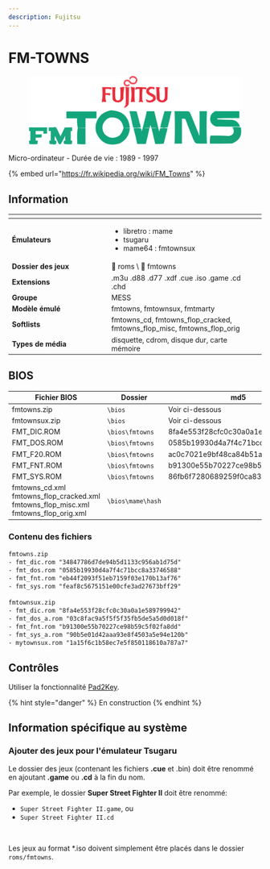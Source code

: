 ```yaml
---
description: Fujitsu
---
```


# FM-TOWNS

<div align="left">

<figure><img src="https://raw.githubusercontent.com/fabricecaruso/es-theme-carbon/52ff37c9e265587d006945a2ba695b5a962b3a3d/art/logos/fmtowns.svg" alt=""><figcaption></figcaption></figure>

</div>

Micro-ordinateur - Durée de vie : 1989 - 1997

{% embed url="https://fr.wikipedia.org/wiki/FM_Towns" %}

## Information

<table data-header-hidden><thead><tr><th width="184"></th><th></th><th data-hidden></th></tr></thead><tbody><tr><td><strong>Émulateurs</strong></td><td><ul><li>libretro : mame</li><li>tsugaru</li><li>mame64 : fmtownsux</li></ul></td><td></td></tr><tr><td><strong>Dossier des jeux</strong></td><td><span data-gb-custom-inline data-tag="emoji" data-code="1f4c1">📁</span> roms \ <span data-gb-custom-inline data-tag="emoji" data-code="1f4c2">📂</span> fmtowns</td><td></td></tr><tr><td><strong>Extensions</strong></td><td>.m3u .d88 .d77 .xdf .cue .iso .game .cd .chd</td><td></td></tr><tr><td><strong>Groupe</strong></td><td>MESS</td><td></td></tr><tr><td><strong>Modèle émulé</strong></td><td>fmtowns, fmtownsux, fmtmarty</td><td></td></tr><tr><td><strong>Softlists</strong></td><td>fmtowns_cd, fmtowns_flop_cracked, fmtowns_flop_misc, fmtowns_flop_orig</td><td></td></tr><tr><td><strong>Types de média</strong></td><td>disquette, cdrom, disque dur, carte mémoire</td><td></td></tr></tbody></table>

## BIOS

<table><thead><tr><th width="209.55555555555557">Fichier BIOS</th><th width="189">Dossier</th><th>md5</th></tr></thead><tbody><tr><td>fmtowns.zip</td><td><code>\bios</code></td><td>Voir ci-dessous</td></tr><tr><td>fmtownsux.zip</td><td><code>\bios</code></td><td>Voir ci-dessous</td></tr><tr><td>FMT_DIC.ROM</td><td><code>\bios\fmtowns</code></td><td>8fa4e553f28cfc0c30a0a1e589799942</td></tr><tr><td>FMT_DOS.ROM</td><td><code>\bios\fmtowns</code></td><td>0585b19930d4a7f4c71bcc8a33746588</td></tr><tr><td>FMT_F20.ROM</td><td><code>\bios\fmtowns</code></td><td>ac0c7021e9bf48ca84b51ab651169a88</td></tr><tr><td>FMT_FNT.ROM</td><td><code>\bios\fmtowns</code></td><td>b91300e55b70227ce98b59c5f02fa8dd</td></tr><tr><td>FMT_SYS.ROM</td><td><code>\bios\fmtowns</code></td><td>86fb6f7280689259f0ca839dd3dd6cde</td></tr><tr><td>fmtowns_cd.xml<br>fmtowns_flop_cracked.xml<br>fmtowns_flop_misc.xml<br>fmtowns_flop_orig.xml</td><td><code>\bios\mame\hash</code></td><td></td></tr></tbody></table>

### Contenu des fichiers

```
fmtowns.zip
- fmt_dic.rom "34847786d7de94b5d1133c956ab1d75d"
- fmt_dos.rom "0585b19930d4a7f4c71bcc8a33746588"
- fmt_fnt.rom "eb44f2093f51eb7159f03e170b13af76"
- fmt_sys.rom "feaf8c5675151e00cfe3ad27673bff29"

fmtownsux.zip
- fmt_dic.rom "8fa4e553f28cfc0c30a0a1e589799942"
- fmt_dos_a.rom "03c8fac9a5f5f5f35fb5de5a5d0d018f"
- fmt_fnt.rom "b91300e55b70227ce98b59c5f02fa8dd"
- fmt_sys_a.rom "90b5e01d42aaa93e8f4503a5e94e120b"
- mytownsux.rom "1a15f6c1b58ec7e5f850118610a787a7"
```

## Contrôles

Utiliser la fonctionnalité [Pad2Key](../../../../controleurs/pad2key.md).

{% hint style="danger" %}
En construction
{% endhint %}

## Information spécifique au système

### Ajouter des jeux pour l'émulateur Tsugaru

Le dossier des jeux (contenant les fichiers **.cue** et .bin) doit être renommé en ajoutant **.game** ou **.cd** à la fin du nom.

Par exemple, le dossier **Super Street Fighter II** doit être renommé:

* `Super Street Fighter II.game`, ou
* `Super Street Fighter II.cd`

<div align="left">

<figure><img src="https://i.imgur.com/wsunOFc.png" alt=""><figcaption></figcaption></figure>

</div>

Les jeux au format \*.iso doivent simplement être placés dans le dossier `roms/fmtowns`.
